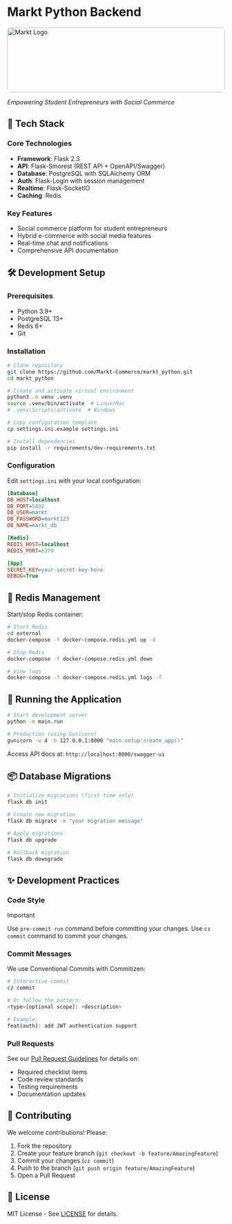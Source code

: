 # Markt Python Backend


<img 
  src="https://avatars.githubusercontent.com/u/188402477?s=200&v=4" 
  alt="Markt Logo" 
  style="width: 100%; max-width: 800px; height: 150px; object-fit: cover; border-radius: 8px;"
/>

*Empowering Student Entrepreneurs with Social Commerce*

## 🚀 Tech Stack

### Core Technologies
- **Framework**: Flask 2.3
- **API**: Flask-Smorest (REST API + OpenAPI/Swagger)
- **Database**: PostgreSQL with SQLAlchemy ORM
- **Auth**: Flask-Login with session management
- **Realtime**: Flask-SocketIO
- **Caching**: Redis

### Key Features
- Social commerce platform for student entrepreneurs
- Hybrid e-commerce with social media features
- Real-time chat and notifications
- Comprehensive API documentation

## 🛠️ Development Setup

### Prerequisites
- Python 3.9+
- PostgreSQL 13+
- Redis 6+
- Git

### Installation

```bash
# Clone repository
git clone https://github.com/Markt-Commerce/markt_python.git
cd markt_python

# Create and activate virtual environment
python3 -m venv .venv
source .venv/bin/activate  # Linux/Mac
# .venv\Scripts\activate  # Windows

# Copy configuration template
cp settings.ini.example settings.ini

# Install dependencies
pip install -r requirements/dev-requirements.txt

```

### Configuration
Edit `settings.ini` with your local configuration:
```ini
[Database]
DB_HOST=localhost
DB_PORT=5432
DB_USER=markt
DB_PASSWORD=markt123
DB_NAME=markt_db

[Redis]
REDIS_HOST=localhost
REDIS_PORT=6379

[App]
SECRET_KEY=your-secret-key-here
DEBUG=True
```

## 🌟 Redis Management

Start/stop Redis container:
```bash
# Start Redis
cd external
docker-compose -f docker-compose.redis.yml up -d

# Stop Redis
docker-compose -f docker-compose.redis.yml down

# View logs
docker-compose -f docker-compose.redis.yml logs -f
```

## 🏃 Running the Application

```bash
# Start development server
python -m main.run

# Production (using Gunicorn)
gunicorn -w 4 -b 127.0.0.1:8000 "main.setup:create_app()"
```

Access API docs at: `http://localhost:8000/swagger-ui`

## 📦 Database Migrations

```bash
# Initialize migrations (first time only)
flask db init

# Create new migration
flask db migrate -m "your migration message"

# Apply migrations
flask db upgrade

# Rollback migration
flask db downgrade
```

## ✨ Development Practices

### Code Style

> [!IMPORTANT]
> Use `pre-commit run` command before committing your changes.
> Use `cz commit` command to commit your changes.

### Commit Messages
We use Conventional Commits with Commitizen:
```bash
# Interactive commit
cz commit

# Or follow the pattern:
<type>[optional scope]: <description>

# Example:
feat(auth): add JWT authentication support
```

### Pull Requests
See our [Pull Request Guidelines](PULL_REQUEST_TEMPLATE.md) for details on:
- Required checklist items
- Code review standards
- Testing requirements
- Documentation updates

## 🤝 Contributing

We welcome contributions! Please:
1. Fork the repository
2. Create your feature branch (`git checkout -b feature/AmazingFeature`)
3. Commit your changes (`cz commit`)
4. Push to the branch (`git push origin feature/AmazingFeature`)
5. Open a Pull Request

## 📜 License

MIT License - See [LICENSE](LICENSE) for details.